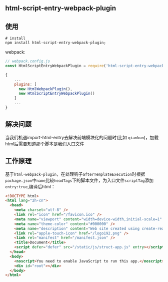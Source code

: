 ## html-script-entry-webpack-plugin

## 使用
```shell
# install
npm install html-script-entry-webpack-plugin;
```
webpack:
```javascript
// webpack.config.js
const HtmlScriptEntryWebpackPlugin = require('html-script-entry-webpack-plugin')

{
	...
	plugins: [
	  new HtmlWebpackPlugin(),
	  new HtmlScriptEntryWebpackPlugin()
	]
	...
}

```

## 解决问题
当我们机遇import-html-entry去解决前端模块化的问题时(比如 `qiankun`)，加载html后需要知道那个脚本是我们入口文件

## 工作原理
基于`html-webpack-plugin`，在处理钩子`afterTemplateExecution`时根据`package.json`中`name`比较`headTags`下的脚本文件，为入口文件`scriptTag`添加`entry:true`,编译后html：
```html
<!DOCTYPE html>
<html lang="zh-cn">
  <head>
    <meta charset="utf-8" />
    <link rel="icon" href="/favicon.ico" />
    <meta name="viewport" content="width=device-width,initial-scale=1" />
    <meta name="theme-color" content="#000000" />
    <meta name="description" content="Web site created using create-react-app" />
    <link rel="apple-touch-icon" href="/logo192.png" />
    <link rel="manifest" href="/manifest.json" />
    <title>Document</title>
    <script defer="defer" src="/static/js/struct-app.js" entry></script>
  </head>
  <body>
    <noscript>You need to enable JavaScript to run this app.</noscript>
    <div id="root"></div>
  </body>
</html>

```